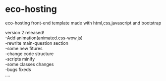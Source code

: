 # eco-hosting
eco-hosting front-end template made with html,css,javascript and bootstrap

version 2 released!\
-Add animation(animated.css-wow.js)\
-rewrite main-question section\
-some new fitures\
-change code structure\
-scripts minify\
-some classes changes\
-bugs fixeds\
....
